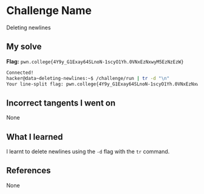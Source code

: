 # Challenge Name
Deleting newlines

## My solve
**Flag:** `pwn.college{4Y9y_G1Exay64SLnoN-1scyO1Yh.0VNxEzNxwyM5EzNzEzW}`


```bash
Connected!                                                                        
hacker@data~deleting-newlines:~$ /challenge/run | tr -d "\n"
Your line-split flag: pwn.college{4Y9y_G1Exay64SLnoN-1scyO1Yh.0VNxEzNxwyM5EzNzEzW}

```

## Incorrect tangents I went on
None

## What I learned
I learnt to delete newlines using the `-d` flag with the `tr` command.

## References 
None
